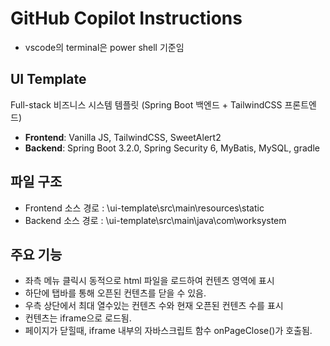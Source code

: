 # GitHub Copilot Instructions

- vscode의 terminal은 power shell 기준임

## UI Template
Full-stack 비즈니스 시스템 템플릿 (Spring Boot 백엔드 + TailwindCSS 프론트엔드)
- **Frontend**: Vanilla JS, TailwindCSS, SweetAlert2
- **Backend**: Spring Boot 3.2.0, Spring Security 6, MyBatis, MySQL, gradle

## 파일 구조
- Frontend 소스 경로 : \ui-template\src\main\resources\static
- Backend 소스 경로 :  \ui-template\src\main\java\com\worksystem

## 주요 기능
- 좌측 메뉴 클릭시 동적으로 html 파일을 로드하여 컨텐츠 영역에 표시
- 하단에 탭바를 통해 오픈된 컨텐츠를 닫을 수 있음. 
- 우측 상단에서 최대 열수있는 컨텐츠 수와 현재 오픈된 컨텐츠 수를 표시
- 컨텐츠는 iframe으로 로드됨.
- 페이지가 닫힐때, iframe 내부의 자바스크립트 함수 onPageClose()가 호출됨.